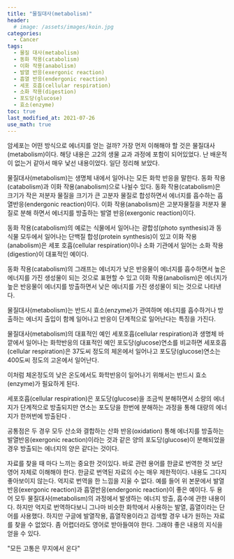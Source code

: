 ```yaml
---
title: "물질대사(metabolism)" 
header:
  # image: /assets/images/koin.jpg
categories:
  - Cancer
tags:
  - 물질 대사(metabolism)
  - 동화 작용(catabolism)
  - 이화 작용(anabolism)
  - 발열 반응(exergonic reaction)
  - 흡열 반응(endergonic reaction)
  - 세포 호흡(cellular respiration)
  - 소화 작용(digestion)
  - 포도당(glucose)
  - 효소(enzyme)
toc: true
last_modified_at: 2021-07-26
use_math: true
---
```


 암세포는 어떤 방식으로 에너지를 얻는 걸까? 가장 먼저 이해해야 할 것은 물질대사(metabolism)이다. 해당 내용은 고2의 생물 교과 과정에 포함이 되어있었다. 난 배운적이 없는거 같아서 매우 낯선 내용이었다. 일단 정리해 보았다.

 물질대사(metabolism)는 생명체 내에서 일어나는 모든 화학 반응을 말한다. 동화 작용(catabolism)과 이화 작용(anabolism)으로 나뉠수 있다. 동화 작용(catabolism)은 크기가 작은 저분자 물질을 크기가 큰 고분자 물질로 합성하면서 에너지를 흡수하는 흡열반응(endergonic reaction)이다. 이화 작용(anabolism)은 고분자물질을 저분자 물질로 분해 하면서 에너지를 방출하는 발열 반응(exergonic reaction)이다.  

 동화 작용(catabolism)의 예로는 식물에서 일어나는 광합성(photo synthesis)과 동식물 모두에서 일어나는 단백질 합성(protein synthesis)이 있고 이화 작용(anabolism)은 세포 호흡(cellular respiration)이나 소화 기관에서 일어는 소화 작용(digestion)이 대표적인 예이다.  

 동화 작용(catabolism)의 그래프는 에너지가 낮은 반응물이 에너지를 흡수하면서 높은 에너지를 가진 생성물이 되는 것으로 표현할 수 있고 이화 작용(anabolism)은 에너지가 높은 반응물이 에너지를 방출하면서 낮은 에너지를 가진 생성물이 되는 것으로 나타낸다.

 물질대사(metabolism)는 반드시 효소(enzyme)가 관여하며 에너지를 흡수하거나 방출하는 에너지 출입이 함께 일어나고 반응이 단계적으로 일어난다는 특징을 가진다.

 물질대사(metabolism)의 대표적인 예인 세포호흡(cellular respiration)과 생명체 바깥에서 일어나는 화학반응의 대표적인 예인 포도당(glucose)연소를 비교하면 세포호흡(cellular respiration)은 37도씨 정도의 체온에서 일어나고 포도당(glucose)연소는 400도씨 정도의 고온에서 일어난다.

 이처럼 체온정도의 낮은 온도에서도 화학반응이 일어나기 위해서는 반드시 효소(enzyme)가 필요하게 된다.

 세포호흡(cellular respiration)은 포도당(glucose)을 조금씩 분해하면서 소량의 에너지가 단계적으로 방출되지만 연소는 포도당을 한번에 분해하는 과정을 통해 대량의 에너지가 한꺼번에 방출된다 .

 공통점은 두 경우 모두 산소와 결합하는 산화 반응(oxidation) 통해 에너지를 방출하는 발열반응(exergonic reaction)이라는 것과 같은 양의 포도당(glucose)이 분해되었을경우 방출되는 에너지의 양은 같다는 것이다.

 자료를 찾을 때 마다 느끼는 중요한 것이있다. 바로 관련 용어를 한글로 번역한 것 보단 영어 자체로 이해해야 한다. 한글로 번역된 자료의 수는 매우 제한적이다. 내용도 그다지 좋아보이지 않는다. 억지로 번역을 한 느낌을 지울 수 없다. 예를 들어 위 본문에서 발열반응(exergonic reaction)과 흡열반응(endergonic reaction)이 좋은 예이다. 두 용어 모두 물질대사(metabolism)의 과정에서 발생하는 에너지 방출, 흡수에 관한 내용이다. 하지만 억지로 번역하다보니 그나마 비슷한 화학에서 사용하는 발열, 흡열이라는 단어를 사용했다. 하지만 구글에 발열작용, 흡열작용이라고 검색할 경우 내가 원하는 자료를 찾을 수 없었다.
 좀 어렵더라도 영어로 받아들여야 한다. 그래야 좋은 내용의 지식을 얻을 수 있다.

 "모든 고통은 무지에서 온다"
